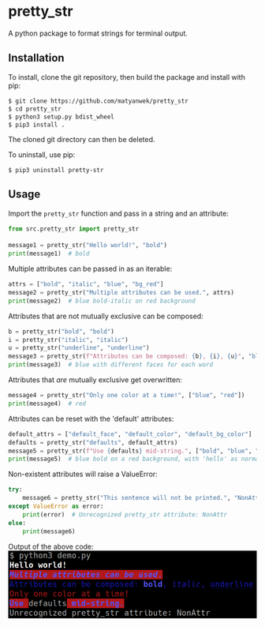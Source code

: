 # pretty_str

A python package to format strings for terminal output.

## Installation

To install, clone the git repository, then build the package and install with pip:
```console
$ git clone https://github.com/matyanwek/pretty_str
$ cd pretty_str
$ python3 setup.py bdist_wheel
$ pip3 install .
```

The cloned git directory can then be deleted.

To uninstall, use pip:
```console
$ pip3 uninstall pretty-str
```

## Usage

Import the `pretty_str` function and pass in a string and an attribute:
```python
from src.pretty_str import pretty_str

message1 = pretty_str("Hello world!", "bold")
print(message1)  # bold
```

Multiple attributes can be passed in as an iterable:
```python
attrs = ["bold", "italic", "blue", "bg_red"]
message2 = pretty_str("Multiple attributes can be used.", attrs)
print(message2)  # blue bold-italic on red background
```

Attributes that are not mutually exclusive can be composed:
```python
b = pretty_str("bold", "bold")
i = pretty_str("italic", "italic")
u = pretty_str("underline", "underline")
message3 = pretty_str(f"Attributes can be composed: {b}, {i}, {u}", "blue")
print(message3)  # blue with different faces for each word
```

Attributes that *are* mutually exclusive get overwritten:
```python
message4 = pretty_str("Only one color at a time!", ["blue", "red"])
print(message4)  # red
```

Attributes can be reset with the 'default' attributes:
```python
default_attrs = ["default_face", "default_color", "default_bg_color"]
defaults = pretty_str("defaults", default_attrs)
message5 = pretty_str(f"Use {defaults} mid-string.", ["bold", "blue", "bg_red"])
print(message5)  # blue bold on a red background, with 'hello' as normal
```

Non-existent attributes will raise a ValueError:
```python
try:
    message6 = pretty_str("This sentence will not be printed.", "NonAttr")
except ValueError as error:
    print(error)  # Unrecognized pretty_str attribute: NonAttr
else:
    print(message6)
```

Output of the above code:
![example output](demo.png)
